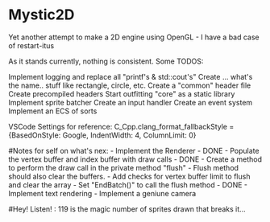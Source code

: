 # Mystic2D
Yet another attempt to make a 2D engine using OpenGL - I have a bad case of restart-itus

As it stands currently, nothing is consistent. Some TODOS:

Implement logging and replace all "printf's & std::cout's"
Create ... what's the name.. stuff like rectangle, circle, etc.
Create a "common" header file
Create precompiled headers
Start outfitting "core" as a static library
Implement sprite batcher
Create an input handler
Create an event system
Implement an ECS of sorts


VSCode Settings for reference:
C_Cpp.clang_format_fallbackStyle = {BasedOnStyle: Google, IndentWidth: 4, ColumnLimit: 0}

#Notes for self on what's nex:
    - Implement the Renderer - DONE
    - Populate the vertex buffer and index buffer with draw calls - DONE
    - Create a method to perform the draw call in the private method "flush"
        - Flush method should also clear the buffers.
    - Add checks for vertex buffer limit to flush and clear the array
    - Set "EndBatch()" to call the flush method - DONE
    - Implement text rendering
    - Implement a geniune camera

#Hey! Listen! :
    119 is the magic number of sprites drawn that breaks it...